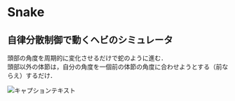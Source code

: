 # Snake
## 自律分散制御で動くヘビのシミュレータ
頭部の角度を周期的に変化させるだけで蛇のように進む． <br>
頭部以外の体節は，自分の角度を一個前の体節の角度に合わせようとする（前ならえ）するだけ．  <br>

![ キャプションテキスト](https://user-images.githubusercontent.com/81505634/114540484-8a08fa80-9c90-11eb-9acd-56963e3390b6.png)
